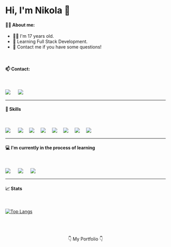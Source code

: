 # Hi, I'm Nikola 👋

#### 👩‍💼 About me:

- 👩‍💻 I'm 17 years old.
- 📖 Learning Full Stack Development.
- 💬 Contact me if you have some questions!

<br />


#### 📫 Contact:
<br />

[<img src="https://img.shields.io/badge/Gmail-D14836?style=for-the-badge&logo=gmail&logoColor=white" />](n.n.cichewicz@gmail.com) &nbsp;&nbsp;&nbsp;&nbsp;
[<img src="https://img.shields.io/badge/Facebook-1877F2?style=for-the-badge&logo=facebook&logoColor=white" />](https://www.facebook.com/n.n.cichewicz/) 

---

#### 🚀 Skills
<br />

<img src="https://img.shields.io/badge/HTML5-E34F26?style=for-the-badge&logo=html5&logoColor=white" /> &nbsp;&nbsp;&nbsp;&nbsp;
<img src="https://img.shields.io/badge/CSS3-1572B6?style=for-the-badge&logo=css3&logoColor=white" />&nbsp;&nbsp;&nbsp;&nbsp;
<img src="https://img.shields.io/badge/Sass-CC6699?style=for-the-badge&logo=sass&logoColor=white" />&nbsp;&nbsp;&nbsp;&nbsp;
<img src="https://img.shields.io/badge/TypeScript-007ACC?style=for-the-badge&logo=typescript&logoColor=white" />&nbsp;&nbsp;&nbsp;&nbsp;
<img src="https://img.shields.io/badge/React-20232A?style=for-the-badge&logo=react&logoColor=61DAFB" />&nbsp;&nbsp;&nbsp;&nbsp;
<img src="https://img.shields.io/badge/Dart-0175C2?style=for-the-badge&logo=dart&logoColor=white" />&nbsp;&nbsp;&nbsp;&nbsp;
<img src="https://img.shields.io/badge/Flutter-02569B?style=for-the-badge&logo=flutter&logoColor=white" />&nbsp;&nbsp;&nbsp;&nbsp;
<img src="https://img.shields.io/badge/Java-ED8B00?style=for-the-badge&logo=java&logoColor=white" />

---

#### 💻 I'm currently in the process of learning
<br />

<img src="https://img.shields.io/badge/Python-3776AB?style=for-the-badge&logo=python&logoColor=white" /> &nbsp;&nbsp;&nbsp;&nbsp;
<img src="https://img.shields.io/badge/.NET-5C2D91?style=for-the-badge&logo=.net&logoColor=white" /> &nbsp;&nbsp;&nbsp;&nbsp;
<img src="https://img.shields.io/badge/Angular-DD0031?style=for-the-badge&logo=angular&logoColor=white" /> 

---

#### 📈 Stats
<br />


[![Top Langs](https://github-readme-stats.vercel.app/api/top-langs/?username=NikolaCichewicz&&show_icons=true&theme=radical&layout=compact)](https://github.com/anuraghazra/github-readme-stats)

<br />
<br />


<p align="center" style="margin-top: 20px;">👇 My Portfolio 👇</p>